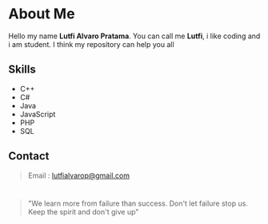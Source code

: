 # About Me

Hello my name **Lutfi Alvaro Pratama**. You can call me **Lutfi**, i like coding and i am student. I think my repository can help you all

## Skills

- C++
- C#
- Java
- JavaScript
- PHP
- SQL

## Contact

>Email : lutfialvarop@gmail.com

#

>"We learn more from failure than success. Don't let failure stop us. Keep the spirit and don't give up"
